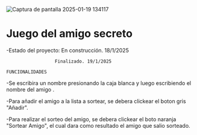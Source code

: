 
![Captura de pantalla 2025-01-19 134117](https://github.com/user-attachments/assets/1681cf8d-aba9-4c8a-80f8-d3ce8aaddc8f)


<h1>Juego del amigo secreto</h1> 

-Estado del proyecto: En construcción. 18/1/2025
                      
                      Finalizado. 19/1/2025

```FUNCIONALIDADES```

-Se escribira un nombre presionando la caja blanca y luego escribiendo el nombre del amigo .

-Para añadir el amigo a la lista a sortear, se debera clickear el boton gris "Añadir".

-Para realizar el sorteo del amigo, se debera clickear el boto naranja "Sortear Amigo", el cual dara como resultado el amigo que salio sorteado.
